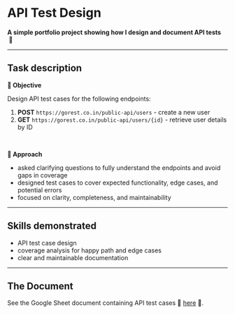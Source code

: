 # API Test Design

**A simple portfolio project showing how I design and document API tests &nbsp;🌼**

---

## Task description

**🌿 Objective** 

Design API test cases for the following endpoints:

1. **POST** `https://gorest.co.in/public-api/users` - create a new user  
2. **GET** `https://gorest.co.in/public-api/users/{id}` - retrieve user details by ID

<br>

**🌿 Approach**

- asked clarifying questions to fully understand the endpoints and avoid gaps in coverage
- designed test cases to cover expected functionality, edge cases, and potential errors
- focused on clarity, completeness, and maintainability

---

## Skills demonstrated

- API test case design
- coverage analysis for happy path and edge cases  
- clear and maintainable documentation  

---

## The Document

See the Google Sheet document containing API test cases 🌻 [here](https://docs.google.com/spreadsheets/d/185gLT4z4gHil4tuixmC8cn_mCF9tu-I1GYQwhCYO9xU/edit?usp=sharing) 🌻.

<br>
